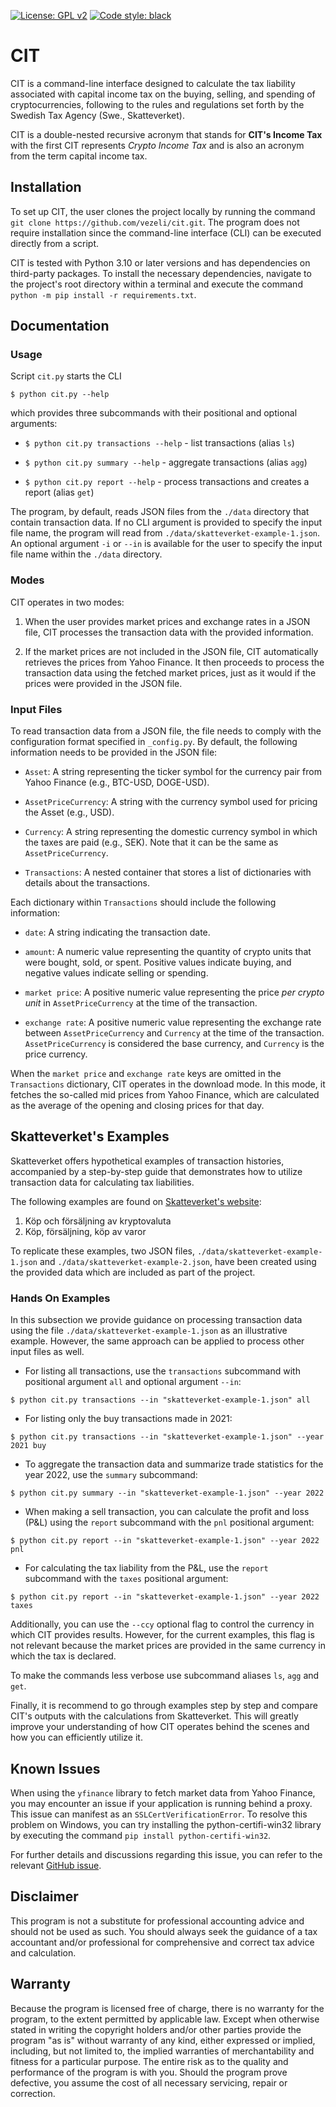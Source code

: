 [![License: GPL v2](https://img.shields.io/badge/License-GPL_v2-blue.svg)](https://www.gnu.org/licenses/old-licenses/gpl-2.0.en.html)
[![Code style: black](https://img.shields.io/badge/code%20style-black-000000.svg)](https://github.com/psf/black)

# CIT

CIT is a command-line interface designed to calculate the tax liability
associated with capital income tax on the buying, selling, and spending of
cryptocurrencies, following to the rules and regulations set forth by the
Swedish Tax Agency (Swe., Skatteverket).

CIT is a double-nested recursive acronym that stands for **CIT's Income Tax**
with the first CIT represents *Crypto Income Tax* and is also an acronym from
the term capital income tax.

## Installation

To set up CIT, the user clones the project locally by running the command `git
clone https://github.com/vezeli/cit.git`. The program does not require
installation since the command-line interface (CLI) can be executed directly
from a script.

CIT is tested with Python 3.10 or later versions and has dependencies on
third-party packages. To install the necessary dependencies, navigate to the
project's root directory within a terminal and execute the command `python -m
pip install -r requirements.txt`.

## Documentation

### Usage

Script `cit.py` starts the CLI

``$ python cit.py --help``

which provides three subcommands with their positional and optional arguments:

* ``$ python cit.py transactions --help`` - list transactions (alias `ls`)

* ``$ python cit.py summary --help`` - aggregate transactions (alias `agg`)

* ``$ python cit.py report --help`` - process transactions and creates a report
  (alias `get`)

The program, by default, reads JSON files from the `./data` directory that
contain transaction data. If no CLI argument is provided to specify the input
file name, the program will read from `./data/skatteverket-example-1.json`. An
optional argument `-i` or `--in` is available for the user to specify the input
file name within the `./data` directory.

### Modes

CIT operates in two modes:

1. When the user provides market prices and exchange rates in a JSON file, CIT
   processes the transaction data with the provided information.

2. If the market prices are not included in the JSON file, CIT automatically
   retrieves the prices from Yahoo Finance. It then proceeds to process the
   transaction data using the fetched market prices, just as it would if the
   prices were provided in the JSON file.

### Input Files

To read transaction data from a JSON file, the file needs to comply with the
configuration format specified in `_config.py`. By default, the following
information needs to be provided in the JSON file:

- `Asset`: A string representing the ticker symbol for the currency pair from
  Yahoo Finance (e.g., BTC-USD, DOGE-USD).

- `AssetPriceCurrency`: A string with the currency symbol used for pricing the
  Asset (e.g., USD).

- `Currency`: A string representing the domestic currency symbol in which the
  taxes are paid (e.g., SEK). Note that it can be the same as
  `AssetPriceCurrency`.

- `Transactions`: A nested container that stores a list of dictionaries with
  details about the transactions.

Each dictionary within `Transactions` should include the following information:

- `date`: A string indicating the transaction date.

- `amount`: A numeric value representing the quantity of crypto units that were
  bought, sold, or spent. Positive values indicate buying, and negative values
  indicate selling or spending.

- `market price`: A positive numeric value representing the price *per crypto
  unit* in `AssetPriceCurrency` at the time of the transaction.

- `exchange rate`: A positive numeric value representing the exchange rate
  between `AssetPriceCurrency` and `Currency` at the time of the transaction.
  `AssetPriceCurrency` is considered the base currency, and `Currency` is the
  price currency.

When the `market price` and `exchange rate` keys are omitted in the
`Transactions` dictionary, CIT operates in the download mode. In this mode, it
fetches the so-called mid prices from Yahoo Finance, which are calculated as
the average of the opening and closing prices for that day.

## Skatteverket's Examples

Skatteverket offers hypothetical examples of transaction histories, accompanied
by a step-by-step guide that demonstrates how to utilize transaction data for
calculating tax liabilities.

The following examples are found on [Skatteverket's
website](https://skatteverket.se/privat/skatter/vardepapper/andratillgangar/kryptovalutor.4.15532c7b1442f256bae11b60.html):

1. Köp och försäljning av kryptovaluta
2. Köp, försäljning, köp av varor

To replicate these examples, two JSON files,
`./data/skatteverket-example-1.json` and `./data/skatteverket-example-2.json`,
have been created using the provided data which are included as part of the
project.

### Hands On Examples

In this subsection we provide guidance on processing transaction data using the
file `./data/skatteverket-example-1.json` as an illustrative example. However,
the same approach can be applied to process other input files as well.

* For listing all transactions, use the `transactions` subcommand with
  positional argument `all` and optional argument `--in`:

``$ python cit.py transactions --in "skatteverket-example-1.json" all``

* For listing only the buy transactions made in 2021:

``$ python cit.py transactions --in "skatteverket-example-1.json" --year 2021 buy``

* To aggregate the transaction data and summarize trade statistics for the year
  2022, use the `summary` subcommand:

``$ python cit.py summary --in "skatteverket-example-1.json" --year 2022``

* When making a sell transaction, you can calculate the profit and loss (P&L)
  using the `report` subcommand with the `pnl` positional argument:

``$ python cit.py report --in "skatteverket-example-1.json" --year 2022 pnl``

* For calculating the tax liability from the P&L, use the `report` subcommand
  with the `taxes` positional argument:

``$ python cit.py report --in "skatteverket-example-1.json" --year 2022 taxes``

Additionally, you can use the `--ccy` optional flag to control the currency in
which CIT provides results. However, for the current examples, this flag is not
relevant because the market prices are provided in the same currency in which
the tax is declared.

To make the commands less verbose use subcommand aliases `ls`, `agg` and `get`.

Finally, it is recommend to go through examples step by step and compare CIT's
outputs with the calculations from Skatteverket. This will greatly improve your
understanding of how CIT operates behind the scenes and how you can efficiently
utilize it.

## Known Issues

When using the `yfinance` library to fetch market data from Yahoo Finance, you
may encounter an issue if your application is running behind a proxy. This
issue can manifest as an `SSLCertVerificationError`. To resolve this problem on
Windows, you can try installing the python-certifi-win32 library by executing
the command `pip install python-certifi-win32`.

For further details and discussions regarding this issue, you can refer to the
relevant [GitHub issue](https://github.com/ranaroussi/yfinance/issues/963).

## Disclaimer

This program is not a substitute for professional accounting advice and should
not be used as such. You should always seek the guidance of a tax accountant
and/or professional for comprehensive and correct tax advice and calculation.

## Warranty

Because the program is licensed free of charge, there is no warranty for the
program, to the extent permitted by applicable law. Except when otherwise
stated in writing the copyright holders and/or other parties provide the
program "as is" without warranty of any kind, either expressed or implied,
including, but not limited to, the implied warranties of merchantability and
fitness for a particular purpose. The entire risk as to the quality and
performance of the program is with you. Should the program prove defective, you
assume the cost of all necessary servicing, repair or correction.
